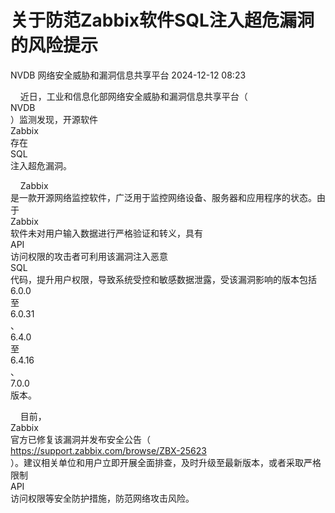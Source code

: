 #  关于防范Zabbix软件SQL注入超危漏洞的风险提示   
NVDB  网络安全威胁和漏洞信息共享平台   2024-12-12 08:23  
  
    近日，工业和信息化部网络安全威胁和漏洞信息共享平台（  
NVDB  
）监测发现，开源软件  
Zabbix  
存在  
SQL  
注入超危漏洞。  
  
    Zabbix  
是一款开源网络监控软件，广泛用于监控网络设备、服务器和应用程序的状态。由于  
Zabbix  
软件未对用户输入数据进行严格验证和转义，具有  
API  
访问权限的攻击者可利用该漏洞注入恶意  
SQL  
代码，提升用户权限，导致系统受控和敏感数据泄露，受该漏洞影响的版本包括  
6.0.0  
至  
6.0.31  
、  
6.4.0  
至  
6.4.16  
、  
7.0.0  
版本。  
  
    目前，  
Zabbix  
官方已修复该漏洞并发布安全公告（  
https://support.zabbix.com/browse/ZBX-25623  
）。建议相关单位和用户立即开展全面排查，及时升级至最新版本，或者采取严格限制  
API  
访问权限等安全防护措施，防范网络攻击风险。  
  
  
